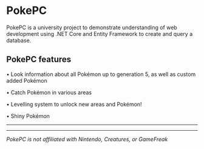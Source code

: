 # PokePC
PokePC is a university project to demonstrate understanding of web development using .NET Core and Entity Framework to create and query a database.


PokePC features 
--------------------------------------------
• Look information about all Pokémon up to generation 5, as well as custom added Pokémon

• Catch Pokémon in various areas

• Levelling system to unlock new areas and Pokémon!

• Shiny Pokémon


-------------------------
-----------------


*PokePC is not affiliated with Nintendo, Creatures, or GameFreak*
